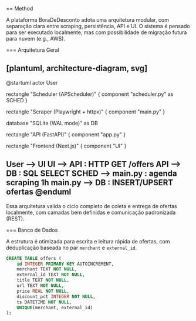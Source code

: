== Method

A plataforma BoraDeDesconto adota uma arquitetura modular, com separação clara entre scraping, persistência, API e UI. O sistema é pensado para ser executado localmente, mas com possibilidade de migração futura para nuvem (e.g., AWS).

=== Arquitetura Geral

[plantuml, architecture-diagram, svg]
----
@startuml
actor User

rectangle "Scheduler (APScheduler)" {
  component "scheduler.py" as SCHED
}

rectangle "Scraper (Playwright + httpx)" {
  component "main.py"
}

database "SQLite (WAL mode)" as DB

rectangle "API (FastAPI)" {
  component "app.py"
}

rectangle "Frontend (Next.js)" {
  component "UI"
}

User --> UI
UI --> API : HTTP GET /offers
API --> DB : SQL SELECT
SCHED --> main.py : agenda scraping 1h
main.py --> DB : INSERT/UPSERT ofertas
@enduml
----

Essa arquitetura valida o ciclo completo de coleta e entrega de ofertas localmente, com camadas bem definidas e comunicação padronizada (REST).

=== Banco de Dados

A estrutura é otimizada para escrita e leitura rápida de ofertas, com deduplicação baseada no par `merchant` e `external_id`.

```sql
CREATE TABLE offers (
    id INTEGER PRIMARY KEY AUTOINCREMENT,
    merchant TEXT NOT NULL,
    external_id TEXT NOT NULL,
    title TEXT NOT NULL,
    url TEXT NOT NULL,
    price REAL NOT NULL,
    discount_pct INTEGER NOT NULL,
    ts DATETIME NOT NULL,
    UNIQUE(merchant, external_id)
);
